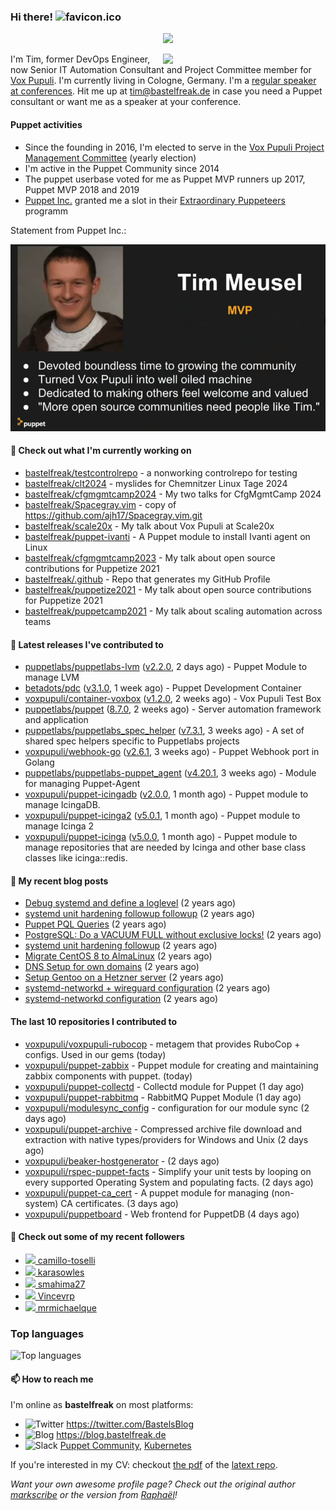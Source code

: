 ### Hi there! ![favicon.ico](https://raw.githubusercontent.com/bastelfreak/bastelfreak/master/favicon.ico)

<p align="center">
  <a href="https://github.com/ryo-ma/github-profile-trophy"><img src="https://github-profile-trophy.vercel.app/?username=bastelfreak&theme=darkhub&margin-w=15&margin-h=15&no-frame=true&column=5"/></a>
</p>

<img align="right" src="https://avatars.githubusercontent.com/bastelfreak" width="260">

I'm Tim, former DevOps Engineer, now Senior IT Automation Consultant and Project
Committee member for [Vox Pupuli](https://voxpupuli.org).
I'm currently living in Cologne, Germany. I'm a
[regular speaker at conferences](https://github.com/bastelfreak/talks#collection-of-talks-proposals-and-related-stuff).
Hit me up at [tim@bastelfreak.de](mailto:tim@bastelfeak.de) in case you need a
Puppet consultant or want me as a speaker at your conference.

#### Puppet activities

* Since the founding in 2016, I'm elected to serve in the [Vox Pupuli Project Management Committee](https://voxpupuli.org/blog/2016/10/12/pmc-election-results/) (yearly election)
* I'm active in the Puppet Community since 2014
* The puppet userbase voted for me as Puppet MVP runners up 2017, Puppet MVP 2018 and 2019
* [Puppet Inc.](https://puppet.com) granted me a slot in their [Extraordinary Puppeteers](https://puppet-champions.github.io/profiles.html) programm

Statement from Puppet Inc.:

![mvp statement](https://raw.githubusercontent.com/bastelfreak/bastelfreak/master/MVP.png)

#### 🌱 Check out what I'm currently working on


- [bastelfreak/testcontrolrepo](https://github.com/bastelfreak/testcontrolrepo) - a nonworking controlrepo for testing
- [bastelfreak/clt2024](https://github.com/bastelfreak/clt2024) - myslides for Chemnitzer Linux Tage 2024
- [bastelfreak/cfgmgmtcamp2024](https://github.com/bastelfreak/cfgmgmtcamp2024) - My two talks for CfgMgmtCamp 2024
- [bastelfreak/Spacegray.vim](https://github.com/bastelfreak/Spacegray.vim) - copy of https://github.com/ajh17/Spacegray.vim.git
- [bastelfreak/scale20x](https://github.com/bastelfreak/scale20x) - My talk about Vox Pupuli at Scale20x
- [bastelfreak/puppet-ivanti](https://github.com/bastelfreak/puppet-ivanti) - A Puppet module to install Ivanti agent on Linux
- [bastelfreak/cfgmgmtcamp2023](https://github.com/bastelfreak/cfgmgmtcamp2023) - My talk about open source contributions for Puppetize 2021
- [bastelfreak/.github](https://github.com/bastelfreak/.github) - Repo that generates my GitHub Profile
- [bastelfreak/puppetize2021](https://github.com/bastelfreak/puppetize2021) - My talk about open source contributions for Puppetize 2021
- [bastelfreak/puppetcamp2021](https://github.com/bastelfreak/puppetcamp2021) - My talk about scaling automation across teams

#### 🔭 Latest releases I've contributed to


- [puppetlabs/puppetlabs-lvm](https://github.com/puppetlabs/puppetlabs-lvm) ([v2.2.0](https://github.com/puppetlabs/puppetlabs-lvm/releases/tag/v2.2.0), 2 days ago) - Puppet Module to manage LVM
- [betadots/pdc](https://github.com/betadots/pdc) ([v3.1.0](https://github.com/betadots/pdc/releases/tag/v3.1.0), 1 week ago) - Puppet Development Container
- [voxpupuli/container-voxbox](https://github.com/voxpupuli/container-voxbox) ([v1.2.0](https://github.com/voxpupuli/container-voxbox/releases/tag/v1.2.0), 2 weeks ago) - Vox Pupuli Test Box
- [puppetlabs/puppet](https://github.com/puppetlabs/puppet) ([8.7.0](https://github.com/puppetlabs/puppet/releases/tag/8.7.0), 2 weeks ago) - Server automation framework and application
- [puppetlabs/puppetlabs_spec_helper](https://github.com/puppetlabs/puppetlabs_spec_helper) ([v7.3.1](https://github.com/puppetlabs/puppetlabs_spec_helper/releases/tag/v7.3.1), 3 weeks ago) - A set of shared spec helpers specific to Puppetlabs projects
- [voxpupuli/webhook-go](https://github.com/voxpupuli/webhook-go) ([v2.6.1](https://github.com/voxpupuli/webhook-go/releases/tag/v2.6.1), 3 weeks ago) - Puppet Webhook port in Golang
- [puppetlabs/puppetlabs-puppet_agent](https://github.com/puppetlabs/puppetlabs-puppet_agent) ([v4.20.1](https://github.com/puppetlabs/puppetlabs-puppet_agent/releases/tag/v4.20.1), 3 weeks ago) - Module for managing Puppet-Agent
- [voxpupuli/puppet-icingadb](https://github.com/voxpupuli/puppet-icingadb) ([v2.0.0](https://github.com/voxpupuli/puppet-icingadb/releases/tag/v2.0.0), 1 month ago) - Puppet module to manage IcingaDB.
- [voxpupuli/puppet-icinga2](https://github.com/voxpupuli/puppet-icinga2) ([v5.0.1](https://github.com/voxpupuli/puppet-icinga2/releases/tag/v5.0.1), 1 month ago) - Puppet module to manage Icinga 2
- [voxpupuli/puppet-icinga](https://github.com/voxpupuli/puppet-icinga) ([v5.0.0](https://github.com/voxpupuli/puppet-icinga/releases/tag/v5.0.0), 1 month ago) - Puppet module to manage repositories that are needed by Icinga and other base class classes like icinga::redis.

#### 📜 My recent blog posts


- [Debug systemd and define a loglevel](https://blog.bastelfreak.de/2022/02/debug-systemd-and-define-a-loglevel/) (2 years ago)
- [systemd unit hardening followup followup](https://blog.bastelfreak.de/2022/01/systemd-unit-hardening-followup-followup/) (2 years ago)
- [Puppet PQL Queries](https://blog.bastelfreak.de/2022/01/puppet-pql-queries/) (2 years ago)
- [PostgreSQL: Do a VACUUM FULL without exclusive locks!](https://blog.bastelfreak.de/2022/01/postgresql-do-a-vacuum-full-without-exclusive-locks/) (2 years ago)
- [systemd unit hardening followup](https://blog.bastelfreak.de/2022/01/systemd-unit-hardening-followup/) (2 years ago)
- [Migrate CentOS 8 to AlmaLinux](https://blog.bastelfreak.de/2022/01/migrate-centos-8-to-almalinux/) (2 years ago)
- [DNS Setup for own domains](https://blog.bastelfreak.de/2022/01/dns-setup-for-own-domains/) (2 years ago)
- [Setup Gentoo on a Hetzner server](https://blog.bastelfreak.de/2022/01/setup-gentoo-on-a-hetzner-server/) (2 years ago)
- [systemd-networkd &#43; wireguard configuration](https://blog.bastelfreak.de/2022/01/systemd-networkd-wireguard-configuration/) (2 years ago)
- [systemd-networkd configuration](https://blog.bastelfreak.de/2022/01/systemd-networkd-configuration/) (2 years ago)

#### The last 10 repositories I contributed to


- [voxpupuli/voxpupuli-rubocop](https://github.com/voxpupuli/voxpupuli-rubocop) - metagem that provides RuboCop &#43; configs. Used in our gems (today)
- [voxpupuli/puppet-zabbix](https://github.com/voxpupuli/puppet-zabbix) - Puppet module for creating and maintaining zabbix components with puppet. (today)
- [voxpupuli/puppet-collectd](https://github.com/voxpupuli/puppet-collectd) - Collectd module for Puppet (1 day ago)
- [voxpupuli/puppet-rabbitmq](https://github.com/voxpupuli/puppet-rabbitmq) - RabbitMQ Puppet Module (1 day ago)
- [voxpupuli/modulesync_config](https://github.com/voxpupuli/modulesync_config) - configuration for our module sync (2 days ago)
- [voxpupuli/puppet-archive](https://github.com/voxpupuli/puppet-archive) - Compressed archive file download and extraction with native types/providers for Windows and Unix (2 days ago)
- [voxpupuli/beaker-hostgenerator](https://github.com/voxpupuli/beaker-hostgenerator) -  (2 days ago)
- [voxpupuli/rspec-puppet-facts](https://github.com/voxpupuli/rspec-puppet-facts) - Simplify your unit tests by looping on every supported Operating System and populating facts. (2 days ago)
- [voxpupuli/puppet-ca_cert](https://github.com/voxpupuli/puppet-ca_cert) - A puppet module for managing (non-system) CA certificates. (3 days ago)
- [voxpupuli/puppetboard](https://github.com/voxpupuli/puppetboard) - Web frontend for PuppetDB (4 days ago)

#### 👥 Check out some of my recent followers


- [<img src="https://avatars.githubusercontent.com/u/18188907?u=52a69ab075e8c7bff61fd95ffb7186f2c2cbe9e1&amp;v=4" height="20"/> camillo-toselli](https://github.com/camillo-toselli)
- [<img src="https://avatars.githubusercontent.com/u/66702800?u=e0725d237081b8e21433e5404921f322882e327d&amp;v=4" height="20"/> karasowles](https://github.com/karasowles)
- [<img src="https://avatars.githubusercontent.com/u/105724608?u=f681a25c1d4d803130b39693cd1fc4662fdaf44d&amp;v=4" height="20"/> smahima27](https://github.com/smahima27)
- [<img src="https://avatars.githubusercontent.com/u/13933712?u=a470738534c0d41e22161a07fbbf933de698729a&amp;v=4" height="20"/> Vincevrp](https://github.com/Vincevrp)
- [<img src="https://avatars.githubusercontent.com/u/129240033?u=fe3c4c597ebe772ad803d7f47591f4fe093f111d&amp;v=4" height="20"/> mrmichaelque](https://github.com/mrmichaelque)

### Top languages

![Top languages](https://github-readme-stats.vercel.app/api/top-langs/?username=bastelfreak&hide_title=true)

#### 📫 How to reach me

I'm online as **bastelfreak** on most platforms:

- <img src="https://raw.githubusercontent.com/FortAwesome/Font-Awesome/master/svgs/brands/twitter.svg" width="20" alt="Twitter" /> https://twitter.com/BastelsBlog
- <img src="https://raw.githubusercontent.com/FortAwesome/Font-Awesome/master/svgs/brands/wordpress.svg" width="20" alt="Blog" /> https://blog.bastelfreak.de
- <img src="https://raw.githubusercontent.com/FortAwesome/Font-Awesome/master/svgs/brands/slack.svg" width="20" alt="Slack" /> [Puppet Community](https://slack.puppet.com/), [Kubernetes](https://slack.k8s.io/)

If you're interested in my CV: checkout [the pdf](https://github.com/bastelfreak/cv/raw/master/content-en.pdf) of the [latext repo](https://github.com/bastelfreak/cv#readme).

*Want your own awesome profile page? Check out the original author [markscribe](https://github.com/muesli/markscribe) or the version from [Raphaël](https://github.com/raphink/raphink#hi-there-)!*

